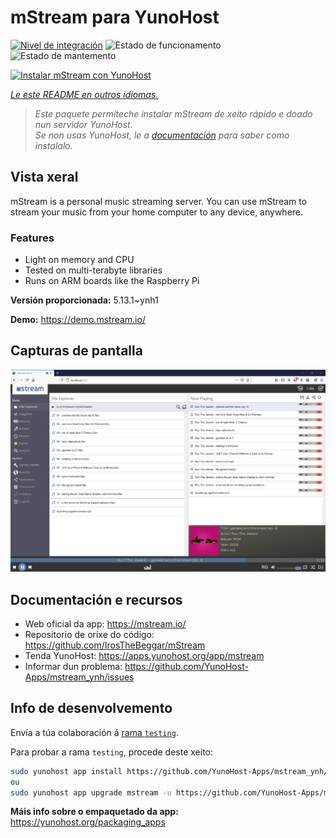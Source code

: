 <!--
NOTA: Este README foi creado automáticamente por <https://github.com/YunoHost/apps/tree/master/tools/readme_generator>
NON debe editarse manualmente.
-->

# mStream para YunoHost

[![Nivel de integración](https://apps.yunohost.org/badge/integration/mstream)](https://ci-apps.yunohost.org/ci/apps/mstream/)
![Estado de funcionamento](https://apps.yunohost.org/badge/state/mstream)
![Estado de mantemento](https://apps.yunohost.org/badge/maintained/mstream)

[![Instalar mStream con YunoHost](https://install-app.yunohost.org/install-with-yunohost.svg)](https://install-app.yunohost.org/?app=mstream)

*[Le este README en outros idiomas.](./ALL_README.md)*

> *Este paquete permíteche instalar mStream de xeito rápido e doado nun servidor YunoHost.*  
> *Se non usas YunoHost, le a [documentación](https://yunohost.org/install) para saber como instalalo.*

## Vista xeral

mStream is a personal music streaming server. You can use mStream to stream your music from your home computer to any device, anywhere.

### Features

- Light on memory and CPU
- Tested on multi-terabyte libraries
- Runs on ARM boards like the Raspberry Pi


**Versión proporcionada:** 5.13.1~ynh1

**Demo:** <https://demo.mstream.io/>

## Capturas de pantalla

![Captura de pantalla de mStream](./doc/screenshots/mstreamv5.png)

## Documentación e recursos

- Web oficial da app: <https://mstream.io/>
- Repositorio de orixe do código: <https://github.com/IrosTheBeggar/mStream>
- Tenda YunoHost: <https://apps.yunohost.org/app/mstream>
- Informar dun problema: <https://github.com/YunoHost-Apps/mstream_ynh/issues>

## Info de desenvolvemento

Envía a túa colaboración á [rama `testing`](https://github.com/YunoHost-Apps/mstream_ynh/tree/testing).

Para probar a rama `testing`, procede deste xeito:

```bash
sudo yunohost app install https://github.com/YunoHost-Apps/mstream_ynh/tree/testing --debug
ou
sudo yunohost app upgrade mstream -u https://github.com/YunoHost-Apps/mstream_ynh/tree/testing --debug
```

**Máis info sobre o empaquetado da app:** <https://yunohost.org/packaging_apps>
